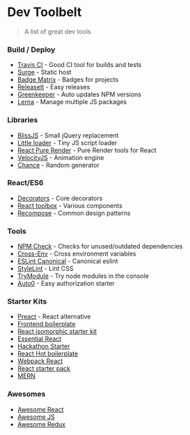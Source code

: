 # Dev Toolbelt
> A list of great dev tools

### Build / Deploy
- [Travis CI](https://travis-ci.org/) - Good CI tool for builds and tests
- [Surge](http://surge.sh/) - Static host
- [Badge Matrix](https://github.com/exogen/badge-matrix) - Badges for projects
- [ReleaseIt](http://webpro.github.io/release-it/) - Easy releases
- [Greenkeeper](https://greenkeeper.io/) - Auto updates NPM versions
- [Lerna](https://github.com/lerna/lerna/) - Manage multiple JS packages

### Libraries
- [BlissJS](http://blissfuljs.com/) - Small jQuery replacement
- [Little loader](https://github.com/walmartlabs/little-loader) - Tiny JS script loader
- [React Pure Render](https://www.npmjs.com/package/react-pure-render-utils) - Pure Render tools for React
- [VelocityJS](http://julian.com/research/velocity/) - Animation engine
- [Chance](http://chancejs.com/) - Random generator

### React/ES6
- [Decorators](https://www.npmjs.com/package/core-decorators) - Core decorators
- [React toolbox](http://react-toolbox.com/) - Various components
- [Recompose](https://github.com/acdlite/recompose) - Common design patterns

### Tools
- [NPM Check](https://github.com/dylang/npm-check) - Checks for unused/outdated dependencies
- [Cross-Env](https://www.npmjs.com/package/cross-env) - Cross environment variables
- [ESLint Canonical]() - Canonical eslint
- [StyleLint](http://stylelint.io/) - Lint CSS
- [TryModule](https://github.com/VictorBjelkholm/trymodule) - Try node modules in the console
- [Auto0](https://auth0.com) - Easy authorization starter

### Starter Kits
- [Preact](https://github.com/developit/preact-boilerplate) - React alternative
- [Frontend boilerplate](https://github.com/tj/frontend-boilerplate)
- [React isomorphic starter kit](https://github.com/RickWong/react-isomorphic-starterkit)
- [Essential React](https://github.com/pheuter/essential-react)
- [Hackathon Starter](https://github.com/sahat/hackathon-starter)
- [React Hot boilerplate](https://github.com/gaearon/react-hot-boilerplate)
- [Webpack React](https://github.com/survivejs/webpack_react)
- [React starter pack](http://krasimirtsonev.com/blog/article/a-modern-react-starter-pack-based-on-webpack)
- [MERN](http://mern.io/)

### Awesomes
- [Awesome React](https://github.com/enaqx/awesome-react)
- [Awesome JS](https://github.com/sorrycc/awesome-javascript)
- [Awesome Redux](https://github.com/xgrommx/awesome-redux)
